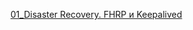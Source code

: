 [01_Disaster Recovery. FHRP и Keepalived](https://github.com/mistermedved01/study/blob/master/%D0%9E%D1%82%D0%BA%D0%B0%D0%B7%D0%BE%D1%83%D1%81%D1%82%D0%BE%D0%B9%D1%87%D0%B8%D0%B2%D0%BE%D1%81%D1%82%D1%8C%20(Fault%20Tolerance)/01_Disaster%20Recovery.%20FHRP%20%D0%B8%20Keepalived/lesson.MD)
